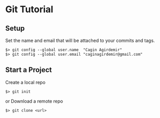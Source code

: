 # Git Tutorial

## Setup

Set the name and email that will be attached to your commits and tags.
```
$> git config --global user.name  "Cagin Agirdemir"
$> git config --global user.email "caginagirdemir@gmail.com"
```
## Start a Project

Create a local repo
```
$> git init
```
or
Download a remote repo
```
$> git clone <url>
```
